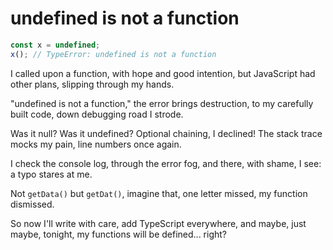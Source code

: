# undefined is not a function

```javascript
const x = undefined;
x(); // TypeError: undefined is not a function
```

I called upon a function,
with hope and good intention,
but JavaScript had other plans,
slipping through my hands.

"undefined is not a function,"
the error brings destruction,
to my carefully built code,
down debugging road I strode.

Was it null? Was it undefined?
Optional chaining, I declined!
The stack trace mocks my pain,
line numbers once again.

I check the console log,
through the error fog,
and there, with shame, I see:
a typo stares at me.

Not `getData()` but `getDat()`,
imagine that,
one letter missed,
my function dismissed.

So now I'll write with care,
add TypeScript everywhere,
and maybe, just maybe, tonight,
my functions will be defined... right?

